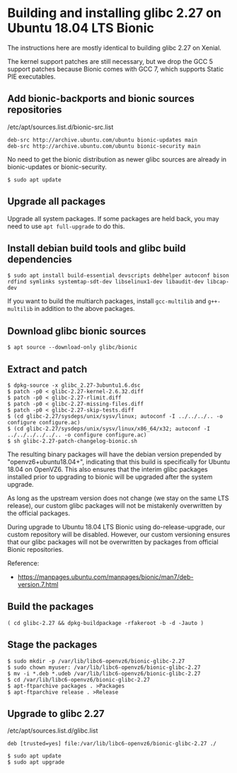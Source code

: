 # Building and installing glibc 2.27 on Ubuntu 18.04 LTS Bionic

The instructions here are mostly identical to building glibc 2.27 on Xenial.

The kernel support patches are still necessary, but we drop the GCC 5 support
patches because Bionic comes with GCC 7, which supports Static PIE executables.

## Add bionic-backports and bionic sources repositories

/etc/apt/sources.list.d/bionic-src.list
```
deb-src http://archive.ubuntu.com/ubuntu bionic-updates main
deb-src http://archive.ubuntu.com/ubuntu bionic-security main
```

No need to get the bionic distribution as newer glibc sources are already in bionic-updates
or bionic-security.

```console
$ sudo apt update
```

## Upgrade all packages

Upgrade all system packages. If some packages are held back, you may need to use
`apt full-upgrade` to do this.

## Install debian build tools and glibc build dependencies

```console
$ sudo apt install build-essential devscripts debhelper autoconf bison rdfind symlinks systemtap-sdt-dev libselinux1-dev libaudit-dev libcap-dev
```

If you want to build the multiarch packages, install `gcc-multilib` and `g++-multilib`
in addition to the above packages.


## Download glibc bionic sources

```console
$ apt source --download-only glibc/bionic
```

## Extract and patch

```
$ dpkg-source -x glibc_2.27-3ubuntu1.6.dsc
$ patch -p0 < glibc-2.27-kernel-2.6.32.diff
$ patch -p0 < glibc-2.27-rlimit.diff
$ patch -p0 < glibc-2.27-missing-files.diff
$ patch -p0 < glibc-2.27-skip-tests.diff
$ (cd glibc-2.27/sysdeps/unix/sysv/linux; autoconf -I ../../../.. -o configure configure.ac)
$ (cd glibc-2.27/sysdeps/unix/sysv/linux/x86_64/x32; autoconf -I ../../../../../.. -o configure configure.ac)
$ sh glibc-2.27-patch-changelog-bionic.sh
```

The resulting binary packages will have the debian version prepended by "openvz6+ubuntu18.04+",
indicating that this build is specifically for Ubuntu 18.04 on OpenVZ6. This also ensures
that the interim glibc packages installed prior to upgrading to bionic will be upgraded
after the system upgrade.

As long as the upstream version does not change (we stay on the same LTS release),
our custom glibc packages will not be mistakenly overwritten by the official packages.

During upgrade to Ubuntu 18.04 LTS Bionic using do-release-upgrade, our custom repository
will be disabled. However, our custom versioning ensures that our glibc packages will not
be overwritten by packages from official Bionic repositories.

Reference:
- https://manpages.ubuntu.com/manpages/bionic/man7/deb-version.7.html


## Build the packages

```console
( cd glibc-2.27 && dpkg-buildpackage -rfakeroot -b -d -Jauto )
```

## Stage the packages

```
$ sudo mkdir -p /var/lib/libc6-openvz6/bionic-glibc-2.27
$ sudo chown myuser: /var/lib/libc6-openvz6/bionic-glibc-2.27
$ mv -i *.deb *.udeb /var/lib/libc6-openvz6/bionic-glibc-2.27
$ cd /var/lib/libc6-openvz6/bionic-glibc-2.27
$ apt-ftparchive packages . >Packages
$ apt-ftparchive release . >Release
```

## Upgrade to glibc 2.27

/etc/apt/sources.list.d/glibc.list
```
deb [trusted=yes] file:/var/lib/libc6-openvz6/bionic-glibc-2.27 ./
```

```
$ sudo apt update
$ sudo apt upgrade
```

